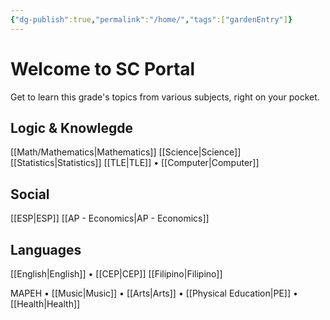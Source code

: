 ```yaml
---
{"dg-publish":true,"permalink":"/home/","tags":["gardenEntry"]}
---
```


# Welcome to SC Portal
Get to learn this grade's topics from various subjects, right on your pocket.

## Logic & Knowlegde
[[Math/Mathematics\|Mathematics]]
[[Science\|Science]]
[[Statistics\|Statistics]]
[[TLE\|TLE]]
• [[Computer\|Computer]]

## Social
[[ESP\|ESP]]
[[AP - Economics\|AP - Economics]]

## Languages
[[English\|English]]
• [[CEP\|CEP]]
[[Filipino\|Filipino]]

MAPEH
• [[Music\|Music]]
• [[Arts\|Arts]]
• [[Physical Education\|PE]]
• [[Health\|Health]]
